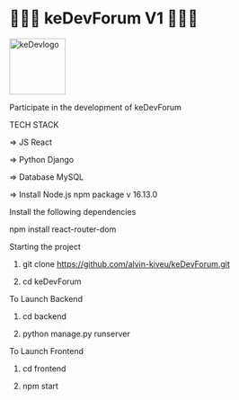 # 👩🏿‍💻 keDevForum V1 👨🏿‍💻

<img src="https://umeskiasoftwares.com/products/1659548991.png" style="width:100px; height:100px;" alt="keDevlogo">

Participate in the development of keDevForum

TECH STACK

=> JS React

=> Python Django

=> Database MySQL

=> Install Node.js npm package v 16.13.0

Install the following dependencies

npm install react-router-dom

Starting the project

1. git clone https://github.com/alvin-kiveu/keDevForum.git

2. cd keDevForum

To Launch Backend

1. cd backend

2. python manage.py runserver

To Launch Frontend

1. cd frontend

2. npm start
